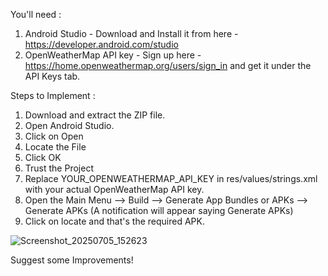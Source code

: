 You'll need :
1.  Android Studio - Download and Install it from here - https://developer.android.com/studio
2.  OpenWeatherMap API key - Sign up here - https://home.openweathermap.org/users/sign_in and get it under the API Keys tab.

Steps to Implement : 
1.  Download and extract the ZIP file.
2.  Open Android Studio. 
3.  Click on Open
4.  Locate the File
5.  Click OK
6.  Trust the Project
7.  Replace YOUR_OPENWEATHERMAP_API_KEY in res/values/strings.xml with your actual OpenWeatherMap API key.
8.  Open the Main Menu --> Build --> Generate App Bundles or APKs --> Generate APKs (A notification will appear saying Generate APKs)
9.  Click on locate and that's the required APK.

![Screenshot_20250705_152623](https://github.com/user-attachments/assets/55e3f1de-79e5-495e-9cdd-cc29ed37a188)

Suggest some Improvements!
